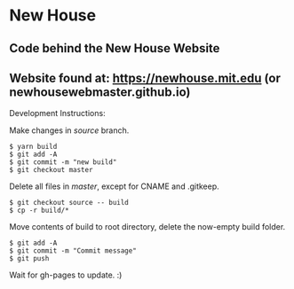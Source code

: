 # New House

## Code behind the New House Website

## Website found at: https://newhouse.mit.edu (or newhousewebmaster.github.io)

Development Instructions:


Make changes in *source* branch.


    $ yarn build
    $ git add -A
    $ git commit -m "new build"
    $ git checkout master
	
	
Delete all files in *master*, except for CNAME and .gitkeep.


    $ git checkout source -- build
    $ cp -r build/* 
		
		
Move contents of build to root directory, delete the now-empty build folder.


    $ git add -A
    $ git commit -m "Commit message"
    $ git push
		
		
Wait for gh-pages to update. :)
